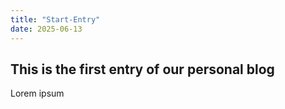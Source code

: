 ```yaml
---
title: "Start-Entry"
date: 2025-06-13
---
```


## This is the first entry of our personal blog
Lorem ipsum

